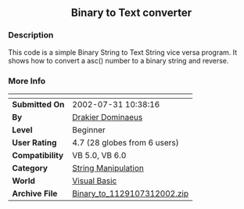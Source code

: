 ﻿<div align="center">

## Binary to Text converter


</div>

### Description

This code is a simple Binary String to Text String vice versa program. It shows how to convert a asc() number to a binary string and reverse.
 
### More Info
 


<span>             |<span>
---                |---
**Submitted On**   |2002-07-31 10:38:16
**By**             |[Drakier Dominaeus](https://github.com/Planet-Source-Code/PSCIndex/blob/master/ByAuthor/drakier-dominaeus.md)
**Level**          |Beginner
**User Rating**    |4.7 (28 globes from 6 users)
**Compatibility**  |VB 5\.0, VB 6\.0
**Category**       |[String Manipulation](https://github.com/Planet-Source-Code/PSCIndex/blob/master/ByCategory/string-manipulation__1-5.md)
**World**          |[Visual Basic](https://github.com/Planet-Source-Code/PSCIndex/blob/master/ByWorld/visual-basic.md)
**Archive File**   |[Binary\_to\_1129107312002\.zip](https://github.com/Planet-Source-Code/drakier-dominaeus-binary-to-text-converter__1-37407/archive/master.zip)








